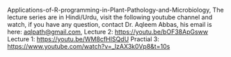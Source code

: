 Applications-of-R-programming-in-Plant-Pathology-and-Microbiology, The lecture series are in Hindi/Urdu, visit the following youtube channel and watch, if you have any question, contact Dr. Aqleem Abbas, his email is here: aqlpath@gmail.com,
Lecture 2: https://youtu.be/bOF38ApGsww
Lecture 1: https://youtu.be/WM8cfHISQdU
Practial 3: https://www.youtube.com/watch?v=_lzAX3k0Vp8&t=10s
